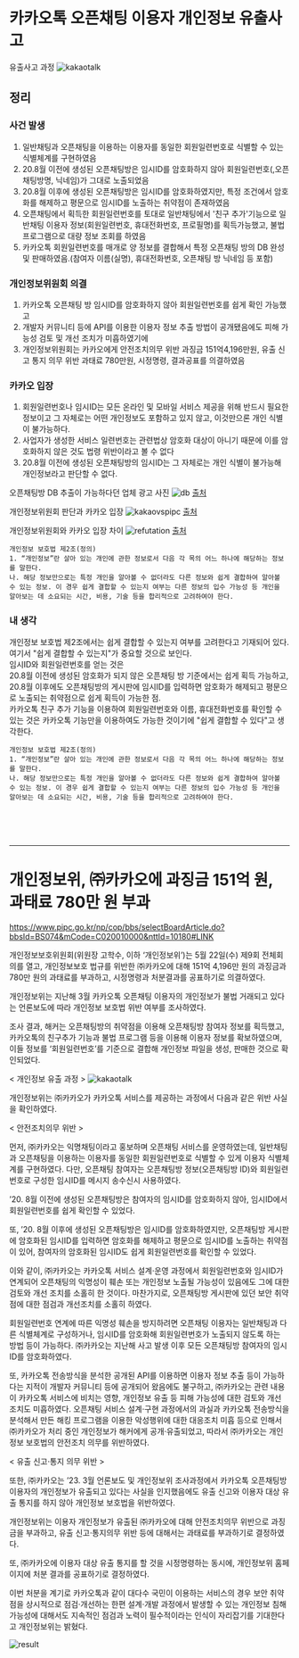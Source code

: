 # 카카오톡 오픈채팅 이용자 개인정보 유출사고

유출사고 과정
![kakaotalk](kakaotalk.png)

## 정리
### 사건 발생
1. 일반채팅과 오픈채팅을 이용하는 이용자를 동일한 회원일련번호로 식별할 수 있는 식별체계를 구현하였음
2. 20.8월 이전에 생성된 오픈채팅방은 임시ID를 암호화하지 않아 회원일련번호(,오픈채팅방명, 닉네임)가 그대로 노출되었음
3. 20.8월 이후에 생성된 오픈채팅방은 임시ID를 암호화하였지만, 특정 조건에서 암호화를 해제하고 평문으로 임시ID를 노출하는 취약점이 존재하였음
4. 오픈채팅에서 획득한 회원일련번호를 토대로 일반채팅에서 '친구 추가'기능으로 일반채팅 이용자 정보(회원일련번호, 휴대전화번호, 프로필명)를 획득가능했고, 불법프로그램으로 대량 정보 조회를 하였음
5. 카카오톡 회원일련번호를 매개로 양 정보를 결합해서 특정 오픈채팅 방의 DB 완성 및 판매하였음.(참여자 이름(실명), 휴대전화번호, 오픈채팅 방 닉네임 등 포함)

### 개인정보위원회 의결
1. 카카오톡 오픈채팅 방 임시ID를 암호화하지 않아 회원일련번호를 쉽게 확인 가능했고
2. 개발자 커뮤니티 등에 API를 이용한 이용자 정보 추출 방법이 공개됐음에도 피해 가능성 검토 및 개선 조치가 미흡하였기에
3. 개인정보위원회는 카카오에게 안전조치의무 위반 과징금 151억4,196만원, 유출 신고 통지 의무 위반 과태료 780만원, 시정명령, 결과공표를 의결하였음

### 카카오 입장
1. 회원일련번호나 임시ID는 모든 온라인 및 모바일 서비스 제공을 위해 반드시 필요한 정보이고 그 자체로는 어떤 개인정보도 포함하고 있지 않고, 이것만으론 개인 식별이 불가능하다.
2. 사업자가 생성한 서비스 일련번호는 관련법상 암호화 대상이 아니기 때문에 이를 암호화하지 않은 것도 법령 위반이라고 볼 수 없다
3. 20.8월 이전에 생성된 오픈채팅방의 임시ID는 그 자체로는 개인 식별이 불가능해 개인정보라고 판단할 수 없다.


오픈채팅방 DB 추출이 가능하다던 업체 광고 사진
![db](db.png)
[출처](https://www.kyungnam.ac.kr/bbs/mis/476/105204/artclView.do)

개인정보위원회 판단과 카카오 입장
![kakaovspipc](kakaovspipc.png)
[출처](https://www.msn.com/ko-kr/news/other/151%EC%96%B5-%EA%B3%BC%EC%A7%95%EA%B8%88-%ED%8F%AD%ED%83%84%EC%97%90-%EC%B9%B4%EC%B9%B4%EC%98%A4-%EA%B0%9C%EC%9D%B8%EC%A0%95%EB%B3%B4-%EC%9C%A0%EC%B6%9C-%EC%95%84%EB%8B%88%EB%8B%A4-%EC%86%8C%EC%86%A1/ar-BB1mU2VA?apiversion=v2&noservercache=1&domshim=1&renderwebcomponents=1&wcseo=1&batchservertelemetry=1&noservertelemetry=1)


개인정보위원회와 카카오 입장 차이
![refutation](refutation.png)
[출처](https://www.seoul.co.kr/news/economy/IT/2024/06/07/20240607020012)

```
개인정보 보호법 제2조(정의)
1. “개인정보”란 살아 있는 개인에 관한 정보로서 다음 각 목의 어느 하나에 해당하는 정보를 말한다.
나. 해당 정보만으로는 특정 개인을 알아볼 수 없더라도 다른 정보와 쉽게 결합하여 알아볼 수 있는 정보. 이 경우 쉽게 결합할 수 있는지 여부는 다른 정보의 입수 가능성 등 개인을 알아보는 데 소요되는 시간, 비용, 기술 등을 합리적으로 고려하여야 한다.
```

### 내 생각
개인정보 보호법 제2조에서는 쉽게 결합할 수 있는지 여부를 고려한다고 기재되어 있다.    
여기서 "쉽게 결합할 수 있는지"가 중요할 것으로 보인다.    
임시ID와 회원일련번호를 얻는 것은    
20.8월 이전에 생성된 암호화가 되지 않은 오픈채팅 방 기준에서는 쉽게 획득 가능하고,    
20.8월 이후에도 오픈채팅방의 게시판에 임시ID를 입력하면 암호화가 해제되고 평문으로 노출되는 취약점으로 쉽게 획득이 가능한 점.       
카카오톡 친구 추가 기능을 이용하여 회원일련번호와 이름, 휴대전화번호를 확인할 수 있는 것은 카카오톡 기능만을 이용하여도 가능한 것이기에 "쉽게 결합할 수 있다"고 생각한다.
```
개인정보 보호법 제2조(정의)
1. “개인정보”란 살아 있는 개인에 관한 정보로서 다음 각 목의 어느 하나에 해당하는 정보를 말한다.
나. 해당 정보만으로는 특정 개인을 알아볼 수 없더라도 다른 정보와 쉽게 결합하여 알아볼 수 있는 정보. 이 경우 쉽게 결합할 수 있는지 여부는 다른 정보의 입수 가능성 등 개인을 알아보는 데 소요되는 시간, 비용, 기술 등을 합리적으로 고려하여야 한다.
```
</br></br></br>

---
# 개인정보위, ㈜카카오에 과징금 151억 원, 과태료 780만 원 부과
https://www.pipc.go.kr/np/cop/bbs/selectBoardArticle.do?bbsId=BS074&mCode=C020010000&nttId=10180#LINK   

개인정보보호위원회(위원장 고학수, 이하 ‘개인정보위’)는 5월 22일(수) 제9회 전체회의를 열고, 개인정보보호 법규를 위반한 ㈜카카오에 대해 151억 4,196만 원의 과징금과 780만 원의 과태료를 부과하고, 시정명령과 처분결과를 공표하기로 의결하였다.

개인정보위는 지난해 3월 카카오톡 오픈채팅 이용자의 개인정보가 불법 거래되고 있다는 언론보도에 따라 개인정보 보호법 위반 여부를 조사하였다. 

조사 결과, 해커는 오픈채팅방의 취약점을 이용해 오픈채팅방 참여자 정보를 획득했고, 카카오톡의 친구추가 기능과 불법 프로그램 등을 이용해 이용자 정보를 확보하였으며, 이들 정보를 ‘회원일련번호’를 기준으로 결합해 개인정보 파일을 생성, 판매한 것으로 확인되었다.


< 개인정보 유출 과정 >
![kakaotalk](kakaotalk.png)

개인정보위는 ㈜카카오가 카카오톡 서비스를 제공하는 과정에서 다음과 같은 위반 사실을 확인하였다.

< 안전조치의무 위반 >

먼저, ㈜카카오는 익명채팅이라고 홍보하며 오픈채팅 서비스를 운영하였는데, 일반채팅과 오픈채팅을 이용하는 이용자를 동일한 회원일련번호로 식별할 수 있게 이용자 식별체계를 구현하였다. 다만, 오픈채팅 참여자는 오픈채팅방 정보(오픈채팅방 ID)와 회원일련번호로 구성한 임시ID를 메시지 송수신시 사용하였다.  
  
’20. 8월 이전에 생성된 오픈채팅방은 참여자의 임시ID를 암호화하지 않아, 임시ID에서 회원일련번호를 쉽게 확인할 수 있었다. 

또, ’20. 8월 이후에 생성된 오픈채팅방은 임시ID를 암호화하였지만, 오픈채팅방 게시판에 암호화된 임시ID를 입력하면 암호화를 해제하고 평문으로 임시ID를 노출하는 취약점이 있어, 참여자의 암호화된 임시ID도 쉽게 회원일련번호를 확인할 수 있었다. 

이와 같이, ㈜카카오는 카카오톡 서비스 설계‧운영 과정에서 회원일련번호와 임시ID가 연계되어 오픈채팅의 익명성이 훼손 또는 개인정보 노출될 가능성이 있음에도 그에 대한 검토와 개선 조치를 소홀히 한 것이다. 마찬가지로, 오픈채팅방 게시판에 있던 보안 취약점에 대한 점검과 개선조치를 소홀히 하였다. 

회원일련번호 연계에 따른 익명성 훼손을 방지하려면 오픈채팅 이용자는 일반채팅과 다른 식별체계로 구성하거나, 임시ID를 암호화해 회원일련번호가 노출되지 않도록 하는 방법 등이 가능하다. ㈜카카오는 지난해 사고 발생 이후 모든 오픈채팅방 참여자의 임시ID를 암호화하였다. 

또, 카카오톡 전송방식을 분석한 공개된 API를 이용하면 이용자 정보 추출 등이 가능하다는 지적이 개발자 커뮤니티 등에 공개되어 왔음에도 불구하고, ㈜카카오는 관련 내용이 카카오톡 서비스에 비치는 영향, 개인정보 유출 등 피해 가능성에 대한 검토와 개선 조치도 미흡하였다.
오픈채팅 서비스 설계‧구현 과정에서의 과실과 카카오톡 전송방식을 분석해서 만든 해킹 프로그램을 이용한 악성행위에 대한 대응조치 미흡 등으로 인해서 ㈜카카오가 처리 중인 개인정보가 해커에게 공개‧유출되었고, 따라서 ㈜카카오는 개인정보 보호법의 안전조치 의무를 위반하였다. 

< 유출 신고·통지 의무 위반 >

또한, ㈜카카오는 ’23. 3월 언론보도 및 개인정보위 조사과정에서 카카오톡 오픈채팅방 이용자의 개인정보가 유출되고 있다는 사실을 인지했음에도 유출 신고와 이용자 대상 유출 통지를 하지 않아 개인정보 보호법을 위반하였다.

개인정보위는 이용자 개인정보가 유출된 ㈜카카오에 대해 안전조치의무 위반으로 과징금을 부과하고, 유출 신고·통지의무 위반 등에 대해서는 과태료를 부과하기로 결정하였다.

또, ㈜카카오에 이용자 대상 유출 통지를 할 것을 시정명령하는 동시에, 개인정보위 홈페이지에 처분 결과를 공표하기로 결정하였다.

이번 처분을 계기로 카카오톡과 같이 대다수 국민이 이용하는 서비스의 경우 보안 취약점을 상시적으로 점검‧개선하는 한편 설계‧개발 과정에서 발생할 수 있는 개인정보 침해 가능성에 대해서도 지속적인 점검과 노력이 필수적이라는 인식이 자리잡기를 기대한다고 개인정보위는 밝혔다.

![result](result.png)